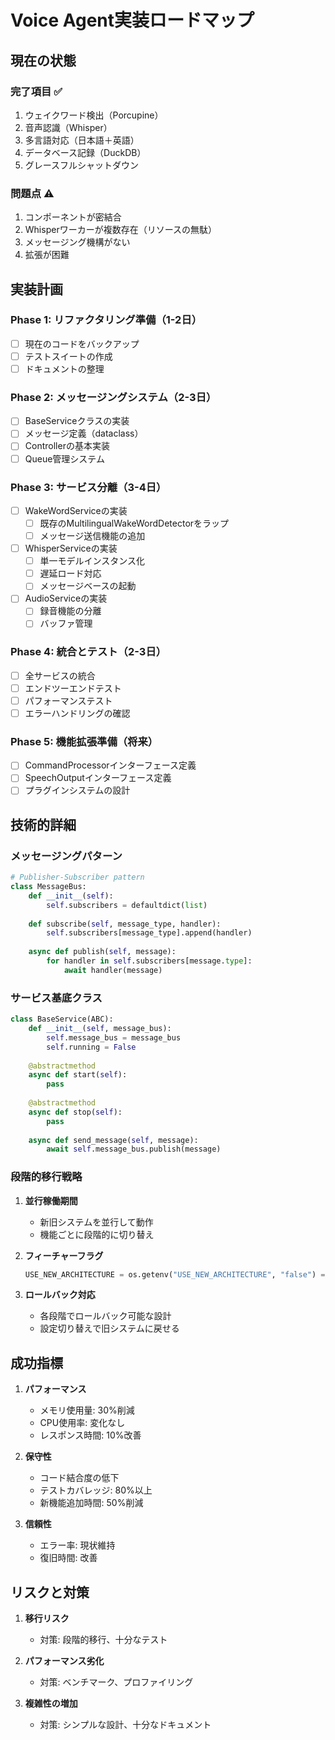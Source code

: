 # Voice Agent実装ロードマップ

## 現在の状態

### 完了項目 ✅
1. ウェイクワード検出（Porcupine）
2. 音声認識（Whisper）
3. 多言語対応（日本語＋英語）
4. データベース記録（DuckDB）
5. グレースフルシャットダウン

### 問題点 ⚠️
1. コンポーネントが密結合
2. Whisperワーカーが複数存在（リソースの無駄）
3. メッセージング機構がない
4. 拡張が困難

## 実装計画

### Phase 1: リファクタリング準備（1-2日）
- [ ] 現在のコードをバックアップ
- [ ] テストスイートの作成
- [ ] ドキュメントの整理

### Phase 2: メッセージングシステム（2-3日）
- [ ] BaseServiceクラスの実装
- [ ] メッセージ定義（dataclass）
- [ ] Controllerの基本実装
- [ ] Queue管理システム

### Phase 3: サービス分離（3-4日）
- [ ] WakeWordServiceの実装
  - [ ] 既存のMultilingualWakeWordDetectorをラップ
  - [ ] メッセージ送信機能の追加
- [ ] WhisperServiceの実装
  - [ ] 単一モデルインスタンス化
  - [ ] 遅延ロード対応
  - [ ] メッセージベースの起動
- [ ] AudioServiceの実装
  - [ ] 録音機能の分離
  - [ ] バッファ管理

### Phase 4: 統合とテスト（2-3日）
- [ ] 全サービスの統合
- [ ] エンドツーエンドテスト
- [ ] パフォーマンステスト
- [ ] エラーハンドリングの確認

### Phase 5: 機能拡張準備（将来）
- [ ] CommandProcessorインターフェース定義
- [ ] SpeechOutputインターフェース定義
- [ ] プラグインシステムの設計

## 技術的詳細

### メッセージングパターン
```python
# Publisher-Subscriber pattern
class MessageBus:
    def __init__(self):
        self.subscribers = defaultdict(list)
    
    def subscribe(self, message_type, handler):
        self.subscribers[message_type].append(handler)
    
    async def publish(self, message):
        for handler in self.subscribers[message.type]:
            await handler(message)
```

### サービス基底クラス
```python
class BaseService(ABC):
    def __init__(self, message_bus):
        self.message_bus = message_bus
        self.running = False
    
    @abstractmethod
    async def start(self):
        pass
    
    @abstractmethod
    async def stop(self):
        pass
    
    async def send_message(self, message):
        await self.message_bus.publish(message)
```

### 段階的移行戦略

1. **並行稼働期間**
   - 新旧システムを並行して動作
   - 機能ごとに段階的に切り替え

2. **フィーチャーフラグ**
   ```python
   USE_NEW_ARCHITECTURE = os.getenv("USE_NEW_ARCHITECTURE", "false") == "true"
   ```

3. **ロールバック対応**
   - 各段階でロールバック可能な設計
   - 設定切り替えで旧システムに戻せる

## 成功指標

1. **パフォーマンス**
   - メモリ使用量: 30%削減
   - CPU使用率: 変化なし
   - レスポンス時間: 10%改善

2. **保守性**
   - コード結合度の低下
   - テストカバレッジ: 80%以上
   - 新機能追加時間: 50%削減

3. **信頼性**
   - エラー率: 現状維持
   - 復旧時間: 改善

## リスクと対策

1. **移行リスク**
   - 対策: 段階的移行、十分なテスト

2. **パフォーマンス劣化**
   - 対策: ベンチマーク、プロファイリング

3. **複雑性の増加**
   - 対策: シンプルな設計、十分なドキュメント